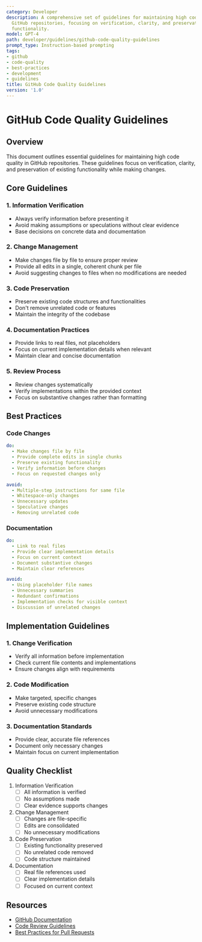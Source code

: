 ```yaml
---
category: Developer
description: A comprehensive set of guidelines for maintaining high code quality in
  GitHub repositories, focusing on verification, clarity, and preservation of existing
  functionality.
model: GPT-4
path: developer/guidelines/github-code-quality-guidelines
prompt_type: Instruction-based prompting
tags:
- github
- code-quality
- best-practices
- development
- guidelines
title: GitHub Code Quality Guidelines
version: '1.0'
---
```


# GitHub Code Quality Guidelines

## Overview
This document outlines essential guidelines for maintaining high code quality in GitHub repositories. These guidelines focus on verification, clarity, and preservation of existing functionality while making changes.

## Core Guidelines

### 1. Information Verification
- Always verify information before presenting it
- Avoid making assumptions or speculations without clear evidence
- Base decisions on concrete data and documentation

### 2. Change Management
- Make changes file by file to ensure proper review
- Provide all edits in a single, coherent chunk per file
- Avoid suggesting changes to files when no modifications are needed

### 3. Code Preservation
- Preserve existing code structures and functionalities
- Don't remove unrelated code or features
- Maintain the integrity of the codebase

### 4. Documentation Practices
- Provide links to real files, not placeholders
- Focus on current implementation details when relevant
- Maintain clear and concise documentation

### 5. Review Process
- Review changes systematically
- Verify implementations within the provided context
- Focus on substantive changes rather than formatting

## Best Practices

### Code Changes
```yaml
do:
  - Make changes file by file
  - Provide complete edits in single chunks
  - Preserve existing functionality
  - Verify information before changes
  - Focus on requested changes only

avoid:
  - Multiple-step instructions for same file
  - Whitespace-only changes
  - Unnecessary updates
  - Speculative changes
  - Removing unrelated code
```

### Documentation
```yaml
do:
  - Link to real files
  - Provide clear implementation details
  - Focus on current context
  - Document substantive changes
  - Maintain clear references

avoid:
  - Using placeholder file names
  - Unnecessary summaries
  - Redundant confirmations
  - Implementation checks for visible context
  - Discussion of unrelated changes
```

## Implementation Guidelines

### 1. Change Verification
- Verify all information before implementation
- Check current file contents and implementations
- Ensure changes align with requirements

### 2. Code Modification
- Make targeted, specific changes
- Preserve existing code structure
- Avoid unnecessary modifications

### 3. Documentation Standards
- Provide clear, accurate file references
- Document only necessary changes
- Maintain focus on current implementation

## Quality Checklist

1. Information Verification
   - [ ] All information is verified
   - [ ] No assumptions made
   - [ ] Clear evidence supports changes

2. Change Management
   - [ ] Changes are file-specific
   - [ ] Edits are consolidated
   - [ ] No unnecessary modifications

3. Code Preservation
   - [ ] Existing functionality preserved
   - [ ] No unrelated code removed
   - [ ] Code structure maintained

4. Documentation
   - [ ] Real file references used
   - [ ] Clear implementation details
   - [ ] Focused on current context

## Resources
- [GitHub Documentation](https://docs.github.com)
- [Code Review Guidelines](https://docs.github.com/en/pull-requests/collaborating-with-pull-requests/reviewing-changes-in-pull-requests/about-pull-request-reviews)
- [Best Practices for Pull Requests](https://docs.github.com/en/pull-requests/collaborating-with-pull-requests/getting-started/best-practices-for-pull-requests)
